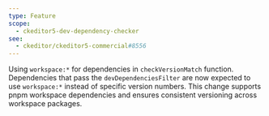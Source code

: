 ```yaml
---
type: Feature
scope:
  - ckeditor5-dev-dependency-checker
see:
  - ckeditor/ckeditor5-commercial#8556
---
```


Using `workspace:*` for dependencies in `checkVersionMatch` function.
Dependencies that pass the `devDependenciesFilter` are now expected to use `workspace:*` instead of specific version numbers.
This change supports pnpm workspace dependencies and ensures consistent versioning across workspace packages.
